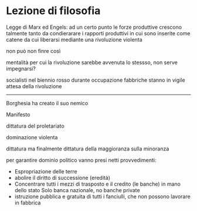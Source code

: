 # Lezione di filosofia

Legge di Marx ed Engels:
ad un certo punto le forze produttive crescono talmente tanto da condierarare i rapporti produttivi in cui sono inserite come catene da cui liberarsi mediante una rivoluzione violenta

non può non finre così

mentalità per cui la rivoluzione sarebbe avvenuta lo stessso, non serve impegnarsi?

socialisti nel biennio rosso durante occupazione fabbriche stanno in vigile attesa della rivoluzione

---


Borghesia ha creato il suo nemico

Manifesto

dittatura del proletariato

dominazione violenta

dittatura ma finalmente dittatura della maggioranza sulla minoranza

per garantire dominio politico vanno presi netti provvedimenti:
* Espropriazione delle terre
* abolire il diritto di successione (eredità)
* Concentrare tutti i mezzi di trasposto e il credito (le banche) in mano dello stato
Solo banca nazionale, no banche private 
* istruzione pubblica e gratuita di tutti i fanciulli, che non possono lavorare in fabbrica
<!--stackedit_data:
eyJoaXN0b3J5IjpbLTc1NzAyMzY4NF19
-->